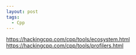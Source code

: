 ```yaml
---
layout: post
tags:
  - Cpp
---
```

<https://hackingcpp.com/cpp/tools/ecosystem.html>
<https://hackingcpp.com/cpp/tools/profilers.html>


